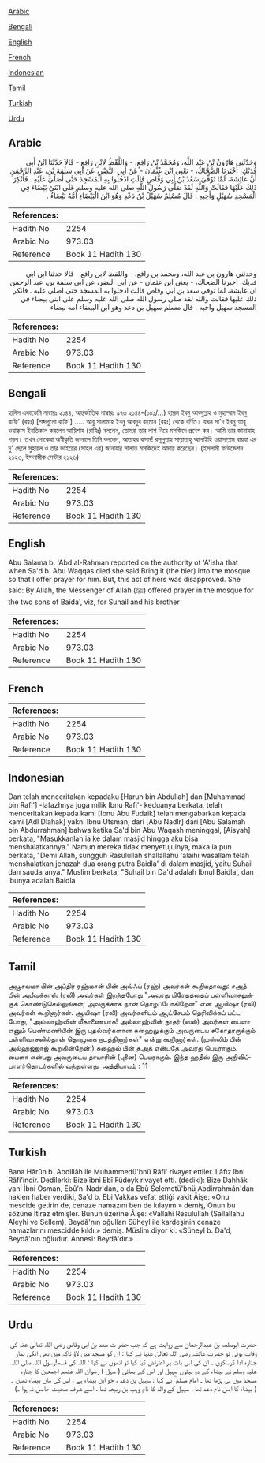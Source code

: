 [Arabic](#arabic)

[Bengali](#bengali)

[English](#english)

[French](#french)

[Indonesian](#indonesian)

[Tamil](#tamil)

[Turkish](#turkish)

[Urdu](#urdu)

## Arabic


<div dir="rtl" lang="ar" style={{fontSize:'larger',backgroundColor:'#f8f9fa',padding:20}}>
وَحَدَّثَنِي هَارُونُ بْنُ عَبْدِ اللَّهِ، وَمُحَمَّدُ بْنُ رَافِعٍ، - وَاللَّفْظُ لاِبْنِ رَافِعٍ - قَالاَ حَدَّثَنَا ابْنُ أَبِي فُدَيْكٍ، أَخْبَرَنَا الضَّحَّاكُ، - يَعْنِي ابْنَ عُثْمَانَ - عَنْ أَبِي النَّضْرِ، عَنْ أَبِي سَلَمَةَ بْنِ، عَبْدِ الرَّحْمَنِ أَنَّ عَائِشَةَ، لَمَّا تُوُفِّيَ سَعْدُ بْنُ أَبِي وَقَّاصٍ قَالَتِ ادْخُلُوا بِهِ الْمَسْجِدَ حَتَّى أُصَلِّيَ عَلَيْهِ ‏.‏ فَأُنْكِرَ ذَلِكَ عَلَيْهَا فَقَالَتْ وَاللَّهِ لَقَدْ صَلَّى رَسُولُ اللَّهِ صلى الله عليه وسلم عَلَى ابْنَىْ بَيْضَاءَ فِي الْمَسْجِدِ سُهَيْلٍ وَأَخِيهِ ‏.‏ قَالَ مُسْلِمٌ سُهَيْلُ بْنُ دَعْدٍ وَهُوَ ابْنُ الْبَيْضَاءِ أُمُّهُ بَيْضَاءُ ‏.‏
</div>
<div style={{backgroundColor:'#f8f9fa',padding:20, marginBottom: 10}}><table> <thead> <tr> <th>References:</th> <th></th> </tr> </thead> <tbody><tr><td>Hadith No</td><td>2254</td></tr><tr><td>Arabic No</td><td>973.03</td></tr><tr><td>Reference</td><td>Book 11 Hadith 130</td></tr></tbody></table></div>


<div dir="rtl" lang="ar" style={{fontSize:'larger',backgroundColor:'#f8f9fa',padding:20}}>
وحدثني هارون بن عبد الله، ومحمد بن رافع، - واللفظ لابن رافع - قالا حدثنا ابن ابي فديك، اخبرنا الضحاك، - يعني ابن عثمان - عن ابي النضر، عن ابي سلمة بن، عبد الرحمن ان عايشة، لما توفي سعد بن ابي وقاص قالت ادخلوا به المسجد حتى اصلي عليه . فانكر ذلك عليها فقالت والله لقد صلى رسول الله صلى الله عليه وسلم على ابنى بيضاء في المسجد سهيل واخيه . قال مسلم سهيل بن دعد وهو ابن البيضاء امه بيضاء
</div>
<div style={{backgroundColor:'#f8f9fa',padding:20, marginBottom: 10}}><table> <thead> <tr> <th>References:</th> <th></th> </tr> </thead> <tbody><tr><td>Hadith No</td><td>2254</td></tr><tr><td>Arabic No</td><td>973.03</td></tr><tr><td>Reference</td><td>Book 11 Hadith 130</td></tr></tbody></table></div>

## Bengali


<div dir="ltr" lang="bn" style={{fontSize:'larger',backgroundColor:'#f8f9fa',padding:20}}>
হাদিস একাডেমি নাম্বারঃ ২১৪৪, আন্তর্জাতিক নাম্বারঃ ৯৭৩ ২১৪৪-(১০১/...) হারূন ইবনু আবদুল্লাহ ও মুহাম্মাদ ইবনু রাফি' (রহঃ) [শব্দগুলো রাফি'] ..... আবু সালামাহ ইবনু আবদুর রহমান (রহঃ) থেকে বর্ণিত। যখন সা'দ ইবনু আবূ ওয়াক্কাস ইনতিকাল করলেন আয়িশাহ (রাযিঃ) বললেন, তোমরা তার লাশ নিয়ে মসজিদে প্রবেশ কর। আমি তার জানাযাহ পড়ব। তখন লোকেরা অস্বীকৃতি জানালে তিনি বললেন, আল্লাহর কসম! রসূলুল্লাহ সাল্লাল্লাহু আলাইহি ওয়াসাল্লাম বায়যা এর দু' ছেলে সুহায়ল ও তার ভাইয়ের (সাহল এর) জানাযার সালাত মসজিদেই আদায় করেছেন। (ইসলামী ফাউন্ডেশন ২১২৩, ইসলামীক সেন্টার ২১২৬)
</div>
<div style={{backgroundColor:'#f8f9fa',padding:20, marginBottom: 10}}><table> <thead> <tr> <th>References:</th> <th></th> </tr> </thead> <tbody><tr><td>Hadith No</td><td>2254</td></tr><tr><td>Arabic No</td><td>973.03</td></tr><tr><td>Reference</td><td>Book 11 Hadith 130</td></tr></tbody></table></div>

## English


<div dir="ltr" lang="en" style={{fontSize:'larger',backgroundColor:'#f8f9fa',padding:20}}>
Abu Salama b. 'Abd al-Rahman reported on the authority ot 'A'isha that when Sa'd b. Abu Waqqas died she said:Bring it (the bier) into the mosque so that I offer prayer for him. But, this act of hers was disapproved. She said: By Allah, the Messenger of Allah (ﷺ) offered prayer in the mosque for the two sons of Baida', viz, for Suhail and his brother
</div>
<div style={{backgroundColor:'#f8f9fa',padding:20, marginBottom: 10}}><table> <thead> <tr> <th>References:</th> <th></th> </tr> </thead> <tbody><tr><td>Hadith No</td><td>2254</td></tr><tr><td>Arabic No</td><td>973.03</td></tr><tr><td>Reference</td><td>Book 11 Hadith 130</td></tr></tbody></table></div>

## French


<div dir="ltr" lang="fr" style={{fontSize:'larger',backgroundColor:'#f8f9fa',padding:20}}>

</div>
<div style={{backgroundColor:'#f8f9fa',padding:20, marginBottom: 10}}><table> <thead> <tr> <th>References:</th> <th></th> </tr> </thead> <tbody><tr><td>Hadith No</td><td>2254</td></tr><tr><td>Arabic No</td><td>973.03</td></tr><tr><td>Reference</td><td>Book 11 Hadith 130</td></tr></tbody></table></div>

## Indonesian


<div dir="ltr" lang="id" style={{fontSize:'larger',backgroundColor:'#f8f9fa',padding:20}}>
Dan telah menceritakan kepadaku [Harun bin Abdullah] dan [Muhammad bin Rafi'] -lafazhnya juga milik Ibnu Rafi'- keduanya berkata, telah menceritakan kepada kami [Ibnu Abu Fudaik] telah mengabarkan kepada kami [Adl Dlahak] yakni Ibnu Utsman, dari [Abu Nadlr] dari [Abu Salamah bin Abdurrahman] bahwa ketika Sa'd bin Abu Waqash meninggal, [Aisyah] berkata, "Masukkanlah ia ke dalam masjid hingga aku bisa menshalatkannya." Namun mereka tidak menyetujuinya, maka ia pun berkata, "Demi Allah, sungguh Rasulullah shallallahu 'alaihi wasallam telah menshalatkan jenazah dua orang putra Baidla' di dalam masjid, yaitu Suhail dan saudaranya." Muslim berkata; "Suhail bin Da'd adalah Ibnul Baidla', dan ibunya adalah Baidla
</div>
<div style={{backgroundColor:'#f8f9fa',padding:20, marginBottom: 10}}><table> <thead> <tr> <th>References:</th> <th></th> </tr> </thead> <tbody><tr><td>Hadith No</td><td>2254</td></tr><tr><td>Arabic No</td><td>973.03</td></tr><tr><td>Reference</td><td>Book 11 Hadith 130</td></tr></tbody></table></div>

## Tamil


<div dir="ltr" lang="ta" style={{fontSize:'larger',backgroundColor:'#f8f9fa',padding:20}}>
அபூசலமா பின் அப்திர் ரஹ்மான் பின் அவ்ஃப் (ரஹ்) அவர்கள் கூறியதாவது: சஅத் பின் அபீவக்காஸ் (ரலி) அவர்கள் இறந்தபோது "அவரது பிரேதத்தைப் பள்ளிவாசலுக்குக் கொண்டுசெல்லுங்கள்; அவருக்காக நான் தொழப்போகிறேன்" என ஆயிஷா (ரலி) அவர்கள் கூறினார்கள். ஆயிஷா (ரலி) அவர்களிடம் ஆட்சேபம் தெரிவிக்கப் பட்டபோது, "அல்லாஹ்வின் மீதாணையாக! அல்லாஹ்வின் தூதர் (ஸல்) அவர்கள் பைளா எனும் பெண்மணியின் இரு புதல்வர்களான சுஹைலுக்கும் அவருடைய சகோதரருக்கும் பள்ளிவாசலில்தான் தொழுகை நடத்தினார்கள்" என்று கூறினார்கள். (முஸ்லிம் பின் அல்ஹஜ்ஜாஜ் கூறுகின்றேன்:) சுஹைல் பின் தஅத் என்பதே அவரது பெயராகும். பைளா என்பது அவருடைய தாயாரின் (புனை) பெயராகும். இந்த ஹதீஸ் இரு அறிவிப்பாளர்தொடர்களில் வந்துள்ளது. அத்தியாயம் : 11
</div>
<div style={{backgroundColor:'#f8f9fa',padding:20, marginBottom: 10}}><table> <thead> <tr> <th>References:</th> <th></th> </tr> </thead> <tbody><tr><td>Hadith No</td><td>2254</td></tr><tr><td>Arabic No</td><td>973.03</td></tr><tr><td>Reference</td><td>Book 11 Hadith 130</td></tr></tbody></table></div>

## Turkish


<div dir="ltr" lang="tr" style={{fontSize:'larger',backgroundColor:'#f8f9fa',padding:20}}>
Bana Hârûn b. Abdillâh ile Muhammedü'bnü Râfi' rivayet ettiler. Lâfız îbni Râfi'indir. Dedilerki: Bize îbni Ebî Füdeyk rivayet etti. (dediki): Bize Dahhâk yani Îbni Osman, Ebû'n-Nadr'dan, o da Ebû Selemetü'bnü Abdirrahmân'dan naklen haber verdiki, Sa'd b. Ebi Vakkas vefat ettiği vakit Âişe: «Onu mescide getirin de, cenaze namazını ben de kılayım.» demiş, Onun bu sözüne İtiraz etmişler. Bunun üzerine Âişe: «Vallahi Resulullah (Sallallahu Aleyhi ve Sellem), Beydâ'nın oğulları Süheyl ile kardeşinin cenaze namazlarını mescidde kıldı.» demiş. Müslim diyor ki: «Süheyl b. Da'd, Beydâ'nın oğludur. Annesi: Beydâ'dır.»
</div>
<div style={{backgroundColor:'#f8f9fa',padding:20, marginBottom: 10}}><table> <thead> <tr> <th>References:</th> <th></th> </tr> </thead> <tbody><tr><td>Hadith No</td><td>2254</td></tr><tr><td>Arabic No</td><td>973.03</td></tr><tr><td>Reference</td><td>Book 11 Hadith 130</td></tr></tbody></table></div>

## Urdu


<div dir="rtl" lang="ur" style={{fontSize:'larger',backgroundColor:'#f8f9fa',padding:20}}>
حضرت ابوسلمہ بن عبدالرحمان سے روایت ہے کہ جب حضر ت سعد بن ابی وقاص رضی اللہ تعالیٰ عنہ کی وفات ہوئی تو حضرت عائشہ رضی اللہ تعالیٰ عنہا نے کہا : ان کو مسجد میں لاؤ تاکہ میں بھی انکی نماز جنازہ ادا کرسکوں ۔ ان کی اس بات پر اعتراض کیا گیا تو انھوں نے کہا : اللہ کی قسم!رسول اللہ صلی اللہ علیہ وسلم نے بیضاء کے دو بیٹوں سہیل اور اس کے بھائی ( سہل ) رضوان اللہ عنھم اجمعین کا جنازہ مسجد میں ہی پڑھا تھا ۔ امام مسلم ؒ نے کہا : سہیل بن دعد ، جو ابن بیضاء ہے ، اس کی ماں بیضاء تھیں ۔ ( بیضاء کا اصل نام دعد تھا ، سہیل کے والد کا نام وہب بن ربیعہ تھا ، اسے شرف صحبت حاصل نہ ہوا ۔)
</div>
<div style={{backgroundColor:'#f8f9fa',padding:20, marginBottom: 10}}><table> <thead> <tr> <th>References:</th> <th></th> </tr> </thead> <tbody><tr><td>Hadith No</td><td>2254</td></tr><tr><td>Arabic No</td><td>973.03</td></tr><tr><td>Reference</td><td>Book 11 Hadith 130</td></tr></tbody></table></div>